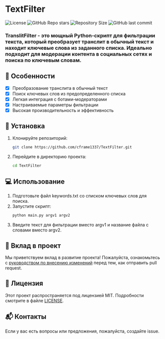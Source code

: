 # TextFilter
![License](https://img.shields.io/github/license/cframe1337/TextFilter) ![GitHub Repo stars](https://img.shields.io/github/stars/cframe1337/TextFilter)
![Repository Size](https://img.shields.io/github/repo-size/cframe1337/TextFilter) ![GitHub last commit](https://img.shields.io/github/last-commit/cframe1337/TextFilter)

### TranslitFilter - это мощный Python-скрипт для фильтрации текста, который преобразует транслит в обычный текст и находит ключевые слова из заданного списка. Идеально подходит для модерации контента в социальных сетях и поиска по ключевым словам.

## 🌟 Особенности
- [x] Преобразование транслита в обычный текст
- [x] Поиск ключевых слов из предопределенного списка
- [x] Легкая интеграция с ботами-модераторами
- [x] Настраиваемые параметры фильтрации
- [x] Высокая производительность и эффективность

## 🚀 Установка
1. Клонируйте репозиторий:
   ```bash
   git clone https://github.com/cframe1337/TextFilter.git
   ```
2. Перейдите в директорию проекта:
   ```bash
   cd TextFilter
   ```

## 💻 Использование
1. Подготовьте файл keywords.txt со списком ключевых слов для поиска.
2. Запустите скрипт:
   ```bash
   python main.py argv1 argv2
   ```
3. Введите текст для фильтрации вместо argv1 и название файла с словами вместо argv2.

## 🤝 Вклад в проект
Мы приветствуем вклад в развитие проекта! Пожалуйста, ознакомьтесь с [руководством по внесению изменений](https://github.com/cframe1337/TextFilter/blob/main/contributing.md) перед тем, как отправить pull request.

## 📄 Лицензия
Этот проект распространяется под лицензией MIT. Подробности смотрите в файле [LICENSE](https://github.com/cframe1337/TextFilter/blob/main/LICENSE).

## 📬 Контакты
Если у вас есть вопросы или предложения, пожалуйста, создайте issue.
